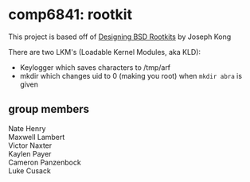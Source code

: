 # comp6841: rootkit

This project is based off of [Designing BSD Rootkits]( 
http://www.nostarch.com/rootkits.html) by Joseph Kong

There are two LKM's (Loadable Kernel Modules, aka KLD):

* Keylogger which saves characters to /tmp/arf
* mkdir which changes uid to 0 (making you root) when `mkdir abra` is given

## group members

Nate Henry  
Maxwell Lambert  
Victor Naxter  
Kaylen Payer  
Cameron Panzenbock  
Luke Cusack  
